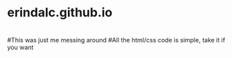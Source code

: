 # erindalc.github.io
#
#This was just me messing around
#All the html/css code is simple, take it if you want
#
#
